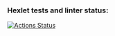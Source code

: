 ### Hexlet tests and linter status:
[![Actions Status](https://github.com/LightFalse/python-project-49/actions/workflows/hexlet-check.yml/badge.svg)](https://github.com/LightFalse/python-project-49/actions)